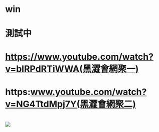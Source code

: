 # win
# 測試中
# https://www.youtube.com/watch?v=blRPdRTiWWA(黑澀會網聚一)
# https:www.youtube.com/watch?v=NG4TtdMpj7Y(黑澀會網聚二)
# <img src="https://github.com/jetbomb/win/edit/main/war.jpg"></a>
